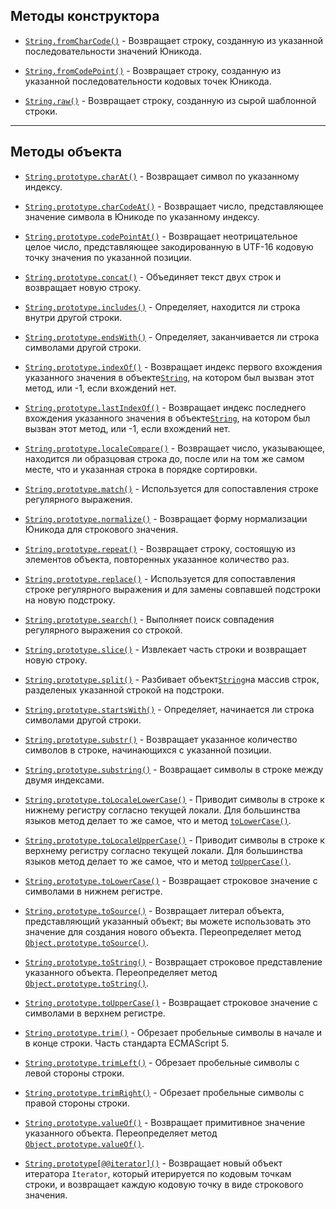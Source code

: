 ## Методы конструктора

* [`String.fromCharCode()`](https://developer.mozilla.org/ru/docs/Web/JavaScript/Reference/Global_Objects/String/fromCharCode) - Возвращает строку, созданную из указанной последовательности значений Юникода.

* [`String.fromCodePoint()`](https://developer.mozilla.org/ru/docs/Web/JavaScript/Reference/Global_Objects/String/fromCodePoint) - Возвращает строку, созданную из указанной последовательности кодовых точек Юникода.

* [`String.raw()`](https://developer.mozilla.org/ru/docs/Web/JavaScript/Reference/Global_Objects/String/raw) - Возвращает строку, созданную из сырой шаблонной строки.

---

## Методы объекта

* [`String.prototype.charAt()`](https://developer.mozilla.org/ru/docs/Web/JavaScript/Reference/Global_Objects/String/charAt) - Возвращает символ по указанному индексу.

* [`String.prototype.charCodeAt()`](https://developer.mozilla.org/ru/docs/Web/JavaScript/Reference/Global_Objects/String/charCodeAt) - Возвращает число, представляющее значение символа в Юникоде по указанному индексу.

* [`String.prototype.codePointAt()`](https://developer.mozilla.org/ru/docs/Web/JavaScript/Reference/Global_Objects/String/codePointAt) - Возвращает неотрицательное целое число, представляющее закодированную в UTF-16 кодовую точку значения по указанной позиции.

* [`String.prototype.concat()`](https://developer.mozilla.org/ru/docs/Web/JavaScript/Reference/Global_Objects/String/concat) - Объединяет текст двух строк и возвращает новую строку.

* [`String.prototype.includes()`](https://developer.mozilla.org/ru/docs/Web/JavaScript/Reference/Global_Objects/String/includes) - Определяет, находится ли строка внутри другой строки.

* [`String.prototype.endsWith()`](https://developer.mozilla.org/ru/docs/Web/JavaScript/Reference/Global_Objects/String/endsWith) - Определяет, заканчивается ли строка символами другой строки.

* [`String.prototype.indexOf()`](https://developer.mozilla.org/ru/docs/Web/JavaScript/Reference/Global_Objects/String/indexOf) - Возвращает индекс первого вхождения указанного значения в объекте[`String`](https://developer.mozilla.org/ru/docs/Web/JavaScript/Reference/Global_Objects/String), на котором был вызван этот метод, или -1, если вхождений нет.

* [`String.prototype.lastIndexOf()`](https://developer.mozilla.org/ru/docs/Web/JavaScript/Reference/Global_Objects/String/lastIndexOf) - Возвращает индекс последнего вхождения указанного значения в объекте[`String`](https://developer.mozilla.org/ru/docs/Web/JavaScript/Reference/Global_Objects/String), на котором был вызван этот метод, или -1, если вхождений нет.

* [`String.prototype.localeCompare()`](https://developer.mozilla.org/ru/docs/Web/JavaScript/Reference/Global_Objects/String/localeCompare) - Возвращает число, указывающее, находится ли образцовая строка до, после или на том же самом месте, что и указанная строка в порядке сортировки.

* [`String.prototype.match()`](https://developer.mozilla.org/ru/docs/Web/JavaScript/Reference/Global_Objects/String/match) - Используется для сопоставления строке регулярного выражения.

* [`String.prototype.normalize()`](https://developer.mozilla.org/ru/docs/Web/JavaScript/Reference/Global_Objects/String/normalize) - Возвращает форму нормализации Юникода для строкового значения.

* [`String.prototype.repeat()`](https://developer.mozilla.org/ru/docs/Web/JavaScript/Reference/Global_Objects/String/repeat) - Возвращает строку, состоящую из элементов объекта, повторенных указанное количество раз.

* [`String.prototype.replace()`](https://developer.mozilla.org/ru/docs/Web/JavaScript/Reference/Global_Objects/String/replace) - Используется для сопоставления строке регулярного выражения и для замены совпавшей подстроки на новую подстроку.

* [`String.prototype.search()`](https://developer.mozilla.org/ru/docs/Web/JavaScript/Reference/Global_Objects/String/search) - Выполняет поиск совпадения регулярного выражения со строкой.

* [`String.prototype.slice()`](https://developer.mozilla.org/ru/docs/Web/JavaScript/Reference/Global_Objects/String/slice) - Извлекает часть строки и возвращает новую строку.

* [`String.prototype.split()`](https://developer.mozilla.org/ru/docs/Web/JavaScript/Reference/Global_Objects/String/split) - Разбивает объект[`String`](https://developer.mozilla.org/ru/docs/Web/JavaScript/Reference/Global_Objects/String)на массив строк, разделеных указанной строкой на подстроки.

* [`String.prototype.startsWith()`](https://developer.mozilla.org/ru/docs/Web/JavaScript/Reference/Global_Objects/String/startsWith) - Определяет, начинается ли строка символами другой строки.

* [`String.prototype.substr()`](https://developer.mozilla.org/ru/docs/Web/JavaScript/Reference/Global_Objects/String/substr) - Возвращает указанное количество символов в строке, начинающихся с указанной позиции.

* [`String.prototype.substring()`](https://developer.mozilla.org/ru/docs/Web/JavaScript/Reference/Global_Objects/String/substring) - Возвращает символы в строке между двумя индексами.

* [`String.prototype.toLocaleLowerCase()`](https://developer.mozilla.org/ru/docs/Web/JavaScript/Reference/Global_Objects/String/toLocaleLowerCase) - Приводит символы в строке к нижнему регистру согласно текущей локали. Для большинства языков метод делает то же самое, что и метод [`toLowerCase()`](https://developer.mozilla.org/ru/docs/Web/JavaScript/Reference/Global_Objects/String/toLowerCase).

* [`String.prototype.toLocaleUpperCase()`](https://developer.mozilla.org/ru/docs/Web/JavaScript/Reference/Global_Objects/String/toLocaleUpperCase) - Приводит символы в строке к верхнему регистру согласно текущей локали. Для большинства языков метод делает то же самое, что и метод [`toUpperCase()`](https://developer.mozilla.org/ru/docs/Web/JavaScript/Reference/Global_Objects/String/toUpperCase).

* [`String.prototype.toLowerCase()`](https://developer.mozilla.org/ru/docs/Web/JavaScript/Reference/Global_Objects/String/toLowerCase) - Возвращает строковое значение с символами в нижнем регистре.

* [`String.prototype.toSource()`](https://developer.mozilla.org/ru/docs/Web/JavaScript/Reference/Global_Objects/String/toSource) - Возвращает литерал объекта, представляющий указанный объект; вы можете использовать это значение для создания нового объекта. Переопределяет метод [`Object.prototype.toSource()`](https://developer.mozilla.org/ru/docs/Web/JavaScript/Reference/Global_Objects/Object/toSource).

* [`String.prototype.toString()`](https://developer.mozilla.org/ru/docs/Web/JavaScript/Reference/Global_Objects/String/toString) - Возвращает строковое представление указанного объекта. Переопределяет метод [`Object.prototype.toString()`](https://developer.mozilla.org/ru/docs/Web/JavaScript/Reference/Global_Objects/Object/toString).

* [`String.prototype.toUpperCase()`](https://developer.mozilla.org/ru/docs/Web/JavaScript/Reference/Global_Objects/String/toUpperCase) - Возвращает строковое значение с символами в верхнем регистре.

* [`String.prototype.trim()`](https://developer.mozilla.org/ru/docs/Web/JavaScript/Reference/Global_Objects/String/trim) - Обрезает пробельные символы в начале и в конце строки. Часть стандарта ECMAScript 5.

* [`String.prototype.trimLeft()`](https://developer.mozilla.org/ru/docs/Web/JavaScript/Reference/Global_Objects/String/trimLeft) - Обрезает пробельные символы с левой стороны строки.

* [`String.prototype.trimRight()`](https://developer.mozilla.org/ru/docs/Web/JavaScript/Reference/Global_Objects/String/trimRight) - Обрезает пробельные символы с правой стороны строки.

* [`String.prototype.valueOf()`](https://developer.mozilla.org/ru/docs/Web/JavaScript/Reference/Global_Objects/String/valueOf) - Возвращает примитивное значение указанного объекта. Переопределяет метод [`Object.prototype.valueOf()`](https://developer.mozilla.org/ru/docs/Web/JavaScript/Reference/Global_Objects/Object/valueOf).

* [`String.prototype[@@iterator]()`](https://developer.mozilla.org/ru/docs/Web/JavaScript/Reference/Global_Objects/String/@@iterator) - Возвращает новый объект итератора `Iterator`, который итерируется по кодовым точкам строки, и возвращает каждую кодовую точку в виде строкового значения.



